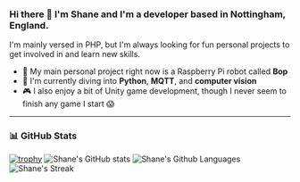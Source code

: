 ### Hi there 👋 I'm Shane and I'm a developer based in Nottingham, England.

I'm mainly versed in PHP, but I'm always looking for fun personal projects to get involved in and learn new skills.


- 🤖 My main personal project right now is a Raspberry Pi robot called **Bop**
- 🌱 I'm currently diving into **Python**, **MQTT**, and **computer vision**
- 🎮 I also enjoy a bit of Unity game development, though I never seem to finish any game I start 😱

---
### 📊 GitHub Stats
[![trophy](https://github-profile-trophy.vercel.app/?username=shane-chris-barker)](https://github.com/ryo-ma/github-profile-trophy)
![Shane's GitHub stats](https://github-readme-stats.vercel.app/api?username=shane-chris-barker&show_icons=true&theme=tokyonight)
![Shane's Github Languages](https://github-readme-stats.vercel.app/api/top-langs/?username=shane-chris-barker&layout=compact&theme=radical)
![Shane's Streak](https://streak-stats.demolab.com/?user=shane-chris-barker&theme=dark)
